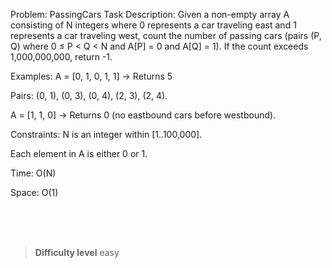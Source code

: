 Problem: PassingCars
Task Description:
Given a non-empty array A consisting of N integers where 0 represents a car traveling east and 1 represents a car traveling west, count the number of passing cars (pairs (P, Q) where 0 ≤ P < Q < N and A[P] = 0 and A[Q] = 1). If the count exceeds 1,000,000,000, return -1.

Examples:
A = [0, 1, 0, 1, 1] → Returns 5

Pairs: (0, 1), (0, 3), (0, 4), (2, 3), (2, 4).

A = [1, 1, 0] → Returns 0 (no eastbound cars before westbound).

Constraints:
N is an integer within [1..100,000].

Each element in A is either 0 or 1.

Time: O(N)

Space: O(1)



<br><br><br>

> **Difficulty level**
> easy